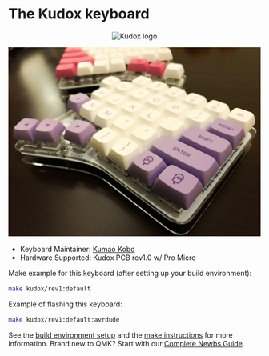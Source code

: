 # The Kudox keyboard

<p align="center">
<img src="https://raw.githubusercontent.com/kumaokobo/kudox-keyboard/master/img/kudox.png" alt="Kudox logo" width="600"/>
</p>

<p align="center">
<img src="https://raw.githubusercontent.com/kumaokobo/kudox-keyboard/master/img/kudox-pcb.jpg" alt="Kudox PCB rev1.0" width="600"/>
</p>

- Keyboard Maintainer: [Kumao Kobo](https://github.com/kumaokobo)  
- Hardware Supported: Kudox PCB rev1.0 w/ Pro Micro  

Make example for this keyboard (after setting up your build environment):

```sh
make kudox/rev1:default
```

Example of flashing this keyboard:

```sh
make kudox/rev1:default:avrdude
```

See the [build environment setup](https://docs.qmk.fm/#/getting_started_build_tools) and the [make instructions](https://docs.qmk.fm/#/getting_started_make_guide) for more information. Brand new to QMK? Start with our [Complete Newbs Guide](https://docs.qmk.fm/#/newbs).
